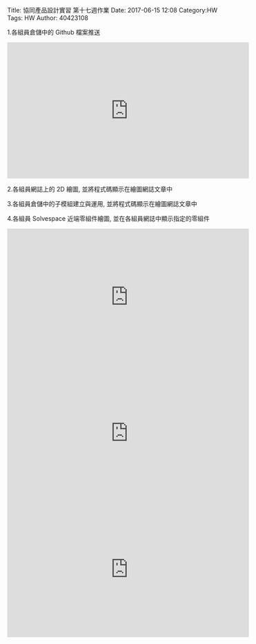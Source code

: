 Title: 協同產品設計實習 第十七週作業
Date: 2017-06-15 12:08
Category:HW
Tags: HW
Author: 40423108



<!-- PELICAN_END_SUMMARY -->

1.各組員倉儲中的 Github 檔案推送

<iframe width="560" height="315" src="https://www.youtube.com/embed/JcryjMCjVbs" frameborder="0" allowfullscreen></iframe>

2.各組員網誌上的 2D 繪圖, 並將程式碼顯示在繪圖網誌文章中

<!-- 導入 Brython 標準程式庫 -->
 
<script src="../data/Brython-3.3.1/brython.js"></script>
<script src="../data/Brython-3.3.1/brython_stdlib.js"></script>
 
<!-- 啟動 Brython -->
<script>
window.onload=function(){
// 設定 data/py 為共用程式路徑
brython({debug:1, pythonpath:['./../data/py']});
}
</script>

<!-- 以下實際利用  Brython 畫兩條直線 -->

<canvas id="fourbar" width="800" height="600"></canvas>

<div id="container1"></div>

<script type="text/python3">
from browser import document as doc
from browser import html
import math
# 準備繪圖畫布
canvas = doc["fourbar"]
container1 = doc['container1']
ctx = canvas.getContext("2d")

#繪製第一隻腳
ctx.beginPath()
ctx.moveTo(180,420)
ctx.lineTo(320,480)
ctx.lineTo(345.714,420)
ctx.lineTo(303.688,401.999)
ctx.lineTo(435.261,153.022)
ctx.lineTo(387.984,128.037)
ctx.lineTo(256.441,377.004)
ctx.lineTo(207.424,356.01)
ctx.lineTo(180,420)
ctx.fillStyle="yellow"
ctx.fill()

#繪製第二隻腳
ctx.beginPath()
ctx.moveTo(406.02,128.666)
ctx.lineTo(357.119,150.3)
ctx.lineTo(471.046,407.819)
ctx.lineTo(424.218,433.268)
ctx.lineTo(457.46,494.438)
ctx.lineTo(591.29,421.709)
ctx.lineTo(560.121,364.353)
ctx.lineTo(519.947,386.185)
ctx.lineTo(406.02,128.666)
ctx.fillStyle="black"
ctx.fill()

</script>

<script src="https://gist.github.com/40423107/6aa055ac8f5375be79e231a05a383c20.js"></script>

3.各組員倉儲中的子模組建立與運用, 並將程式碼顯示在繪圖網誌文章中




4.各組員 Solvespace 近端零組件繪圖, 並在各組員網誌中顯示指定的零組件

<iframe width="560" height="315" src="https://www.youtube.com/embed/o8ZSmssJTHs" frameborder="0" allowfullscreen></iframe>

<iframe width="560" height="315" src="https://www.youtube.com/embed/8E7VIi0J52g" frameborder="0" allowfullscreen></iframe>

<iframe width="560" height="315" src="https://www.youtube.com/embed/4kC_i5GMuJs" frameborder="0" allowfullscreen></iframe>



